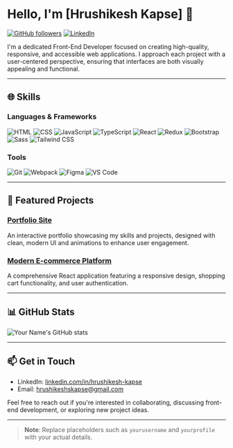 # Hello, I'm [Hrushikesh Kapse] 👋

[![GitHub followers]([https://img.shields.io/github/followers/yourusername?label=Follow&style=social)](https://github.com/yourusername](https://github.com/Hrushi-00))
[![LinkedIn]([https://img.shields.io/badge/LinkedIn-blue?logo=linkedin&logoColor=white)](https://www.linkedin.com/in/yourprofile/](https://www.linkedin.com/in/hrushikesh-kapse/))

I'm a dedicated Front-End Developer focused on creating high-quality, responsive, and accessible web applications. I approach each project with a user-centered perspective, ensuring that interfaces are both visually appealing and functional.

---

## 🌐 Skills

### Languages & Frameworks
![HTML](https://img.shields.io/badge/HTML5-E34F26?style=for-the-badge&logo=html5&logoColor=white)
![CSS](https://img.shields.io/badge/CSS3-1572B6?style=for-the-badge&logo=css3&logoColor=white)
![JavaScript](https://img.shields.io/badge/JavaScript-F7DF1E?style=for-the-badge&logo=javascript&logoColor=black)
![TypeScript](https://img.shields.io/badge/TypeScript-007ACC?style=for-the-badge&logo=typescript&logoColor=white)
![React](https://img.shields.io/badge/React-20232A?style=for-the-badge&logo=react&logoColor=61DAFB)
![Redux](https://img.shields.io/badge/Redux-764ABC?style=for-the-badge&logo=redux&logoColor=white)
![Bootstrap](https://img.shields.io/badge/Bootstrap-563D7C?style=for-the-badge&logo=bootstrap&logoColor=white)
![Sass](https://img.shields.io/badge/Sass-CC6699?style=for-the-badge&logo=sass&logoColor=white)
![Tailwind CSS](https://img.shields.io/badge/Tailwind_CSS-38B2AC?style=for-the-badge&logo=tailwind-css&logoColor=white)

### Tools
![Git](https://img.shields.io/badge/Git-F05032?style=for-the-badge&logo=git&logoColor=white)
![Webpack](https://img.shields.io/badge/Webpack-8DD6F9?style=for-the-badge&logo=webpack&logoColor=black)
![Figma](https://img.shields.io/badge/Figma-F24E1E?style=for-the-badge&logo=figma&logoColor=white)
![VS Code](https://img.shields.io/badge/VS_Code-0078D4?style=for-the-badge&logo=visual-studio-code&logoColor=white)

---

## 📁 Featured Projects
### [Portfolio Site]([https://github.com/yourusername/Portfolio](https://portfolioo-flame.vercel.app/))
An interactive portfolio showcasing my skills and projects, designed with clean, modern UI and animations to enhance user engagement.

### [Modern E-commerce Platform]([https://github.com/yourusername/E-commerce](https://ecommerce-eight-liart-90.vercel.app/))
A comprehensive React application featuring a responsive design, shopping cart functionality, and user authentication.


---

## 📊 GitHub Stats

![Your Name's GitHub stats](https://github-readme-stats.vercel.app/api?username=yourusername&show_icons=true&theme=default)

---

## 📫 Get in Touch

- LinkedIn: [linkedin.com/in/hrushikesh-kapse]([https://www.linkedin.com/in/yourprofile/](https://www.linkedin.com/in/hrushikesh-kapse/))
- Email: [hrushikeshskapse@gmail.com](hrushikeshskapse@gmail.com)

Feel free to reach out if you're interested in collaborating, discussing front-end development, or exploring new project ideas.

---

> **Note**: Replace placeholders such as `yourusername` and `yourprofile` with your actual details.
